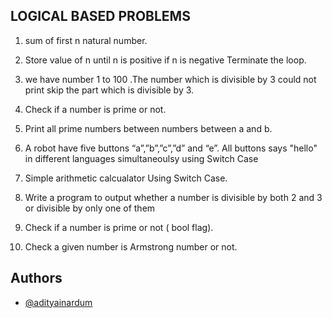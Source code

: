

## LOGICAL BASED PROBLEMS

1. sum of first n natural number.

2. Store value of n until n is positive if n is negative Terminate the loop.

3. we have number 1 to 100 .The number which is divisible by 3 could not print skip the part which is divisible by 3.

4. Check if a number is prime or not.

5. Print all prime numbers between numbers  between a and b.

6. A robot have five  buttons “a”,”b”,”c”,”d” and “e”. All buttons says "hello" in different languages simultaneoulsy using Switch Case

7. Simple arithmetic calcualator Using Switch Case.

8. Write a program to output whether a number is divisible by both 2 and 3 or divisible by only one of them
    
9. Check if a number is prime or not  ( bool flag).

10. Check a given number is Armstrong number or not.
    

## Authors

- [@adityainardum](https://github.com/adityainardum)

